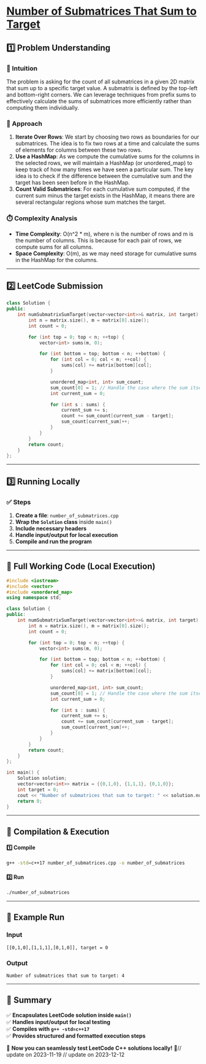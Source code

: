 # **[Number of Submatrices That Sum to Target](https://leetcode.com/problems/number-of-submatrices-that-sum-to-target/description/)**  

## **1️⃣ Problem Understanding**  
### **📌 Intuition**  
The problem is asking for the count of all submatrices in a given 2D matrix that sum up to a specific target value. A submatrix is defined by the top-left and bottom-right corners. We can leverage techniques from prefix sums to effectively calculate the sums of submatrices more efficiently rather than computing them individually.

### **🚀 Approach**  
1. **Iterate Over Rows**: We start by choosing two rows as boundaries for our submatrices. The idea is to fix two rows at a time and calculate the sums of elements for columns between these two rows.
2. **Use a HashMap**: As we compute the cumulative sums for the columns in the selected rows, we will maintain a HashMap (or unordered_map) to keep track of how many times we have seen a particular sum. The key idea is to check if the difference between the cumulative sum and the target has been seen before in the HashMap.
3. **Count Valid Submatrices**: For each cumulative sum computed, if the current sum minus the target exists in the HashMap, it means there are several rectangular regions whose sum matches the target.

### **⏱️ Complexity Analysis**  
- **Time Complexity**: O(n^2 * m), where n is the number of rows and m is the number of columns. This is because for each pair of rows, we compute sums for all columns.
- **Space Complexity**: O(m), as we may need storage for cumulative sums in the HashMap for the columns.

---  

## **2️⃣ LeetCode Submission**  
```cpp
class Solution {
public:
    int numSubmatrixSumTarget(vector<vector<int>>& matrix, int target) {
        int n = matrix.size(), m = matrix[0].size();
        int count = 0;

        for (int top = 0; top < n; ++top) {
            vector<int> sums(m, 0);

            for (int bottom = top; bottom < n; ++bottom) {
                for (int col = 0; col < m; ++col) {
                    sums[col] += matrix[bottom][col];
                }

                unordered_map<int, int> sum_count;
                sum_count[0] = 1; // Handle the case where the sum itself is exactly the target
                int current_sum = 0;

                for (int s : sums) {
                    current_sum += s;
                    count += sum_count[current_sum - target];
                    sum_count[current_sum]++;
                }
            }
        }
        return count;
    }
};  
```  

---  

## **3️⃣ Running Locally**  
### **✅ Steps**  
1. **Create a file**: `number_of_submatrices.cpp`  
2. **Wrap the `Solution` class** inside `main()`  
3. **Include necessary headers**  
4. **Handle input/output for local execution**  
5. **Compile and run the program**  

---  

## **📝 Full Working Code (Local Execution)**  
```cpp
#include <iostream>
#include <vector>
#include <unordered_map>
using namespace std;

class Solution {
public:
    int numSubmatrixSumTarget(vector<vector<int>>& matrix, int target) {
        int n = matrix.size(), m = matrix[0].size();
        int count = 0;

        for (int top = 0; top < n; ++top) {
            vector<int> sums(m, 0);

            for (int bottom = top; bottom < n; ++bottom) {
                for (int col = 0; col < m; ++col) {
                    sums[col] += matrix[bottom][col];
                }

                unordered_map<int, int> sum_count;
                sum_count[0] = 1; // Handle the case where the sum itself is exactly the target
                int current_sum = 0;

                for (int s : sums) {
                    current_sum += s;
                    count += sum_count[current_sum - target];
                    sum_count[current_sum]++;
                }
            }
        }
        return count;
    }
};

int main() {
    Solution solution;
    vector<vector<int>> matrix = {{0,1,0}, {1,1,1}, {0,1,0}};
    int target = 0;
    cout << "Number of submatrices that sum to target: " << solution.numSubmatrixSumTarget(matrix, target) << endl;
    return 0;
}
```  

---  

## **🔧 Compilation & Execution**  
#### **1️⃣ Compile**  
```bash
g++ -std=c++17 number_of_submatrices.cpp -o number_of_submatrices
```  

#### **2️⃣ Run**  
```bash
./number_of_submatrices
```  

---  

## **🎯 Example Run**  
### **Input**  
```
[[0,1,0],[1,1,1],[0,1,0]], target = 0
```  
### **Output**  
```
Number of submatrices that sum to target: 4
```  

---  

## **📌 Summary**  
✅ **Encapsulates LeetCode solution inside `main()`**  
✅ **Handles input/output for local testing**  
✅ **Compiles with `g++ -std=c++17`**  
✅ **Provides structured and formatted execution steps**  

🚀 **Now you can seamlessly test LeetCode C++ solutions locally!** 🚀// update on 2023-11-19
// update on 2023-12-12
